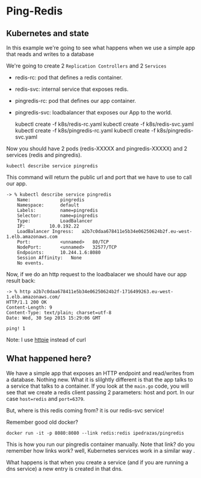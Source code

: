 # Ping-Redis
## Kubernetes and state

In this example we're going to see what happens when we use a simple app that reads and writes to a database

We're going to create 2 `Replication Controllers` and 2 `Services`


* redis-rc: pod that defines a redis container.
* redis-svc: internal service that exposes redis.
* pingredis-rc: pod that defines our app container.
* pingredis-svc: loadbalancer that exposes our App to the world.


    kubectl create -f k8s/redis-rc.yaml
    kubectl create -f k8s/redis-svc.yaml
    kubectl create -f k8s/pingredis-rc.yaml
    kubectl create -f k8s/pingredis-svc.yaml


Now you should have 2 pods (redis-XXXXX and pingredis-XXXXX) and 2 services (redis and pingredis).

    kubectl describe service pingredis

This command will return the public url and port that we have to use to call our app.

    -> % kubectl describe service pingredis
        Name:           pingredis
        Namespace:      default
        Labels:         name=pingredis
        Selector:       name=pingredis
        Type:           LoadBalancer
        IP:         10.0.192.22
        LoadBalancer Ingress:   a2b7c0daa678411e5b34e06250624b2f.eu-west-1.elb.amazonaws.com
        Port:           <unnamed>   80/TCP
        NodePort:       <unnamed>   32577/TCP
        Endpoints:      10.244.1.6:8080
        Session Affinity:   None
        No events.

Now, if we do an http request to the loadbalacer we should have our app result back:

    -> % http a2b7c0daa678411e5b34e06250624b2f-1716499263.eu-west-1.elb.amazonaws.com/
    HTTP/1.1 200 OK
    Content-Length: 9
    Content-Type: text/plain; charset=utf-8
    Date: Wed, 30 Sep 2015 15:29:06 GMT

    ping! 1

Note: I use [httpie](https://github.com/jkbrzt/httpie) instead of curl

## What happened here?

We have a simple app that exposes an HTTP endpoint and read/writes from a database. Nothing new. What it is slilghtly different is that the app talks
to a service that talks to a container. If you look at the `main.go` code, you will see that we create a redis client passing 2 parameters: host and port.
In our case `host=redis` and `port=6379`.

But, where is this redis coming from? it is our redis-svc service!

Remember good old docker?

    docker run -it -p 8080:8080 --link redis:redis ipedrazas/pingredis

This is how you run our pingredis container manually. Note that link? do you remember how links work? well, Kubernetes services work in a similar way .

What happens is that when you create a service (and if you are running a dns service) a new entry is created in that dns.

